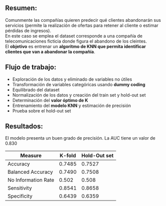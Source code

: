 ## Resumen:  
Comunmente las compañías quieren predecir qué clientes abandonarán sus servicios (permite la realización de ofertas para retener al cliente o estimar pérdidas de ingresos).  
En este caso se emplea el dataset corresponde a una compañía de telecomunicaciones ficticia donde figura el abandono de los cleintes.  
El **objetivo** es entrenar un **algoritmo de KNN que permita identificar clientes que van a abandonar la compañía**.  

## Flujo de trabajo:  

  * Exploración de los datos y eliminado de variables no útiles  
  * Transformación de variables categóricas usando **dummy coding**  
  * Equilibrado del dataset   
  * Normalización de los datos y creación del train set y hold-out set  
  * Determinación del **valor óptimo de K**   
  * Entrenamiento del **modelo KNN** y estimación de precisión   
  * Prueba sobre el hold-out set   

## Resultados:  

El modelo presenta un buen grado de precisión. La AUC tiene un valor de 0.830    

Measure  | K-fold  | Hold-Out set |
----------|--------|-----------|
Accuracy  | 0.7485 |  0.7527   |
Balanced Accuracy | 0.7490  | 0.7508  |  
No Information Rate | 0.502  | 0.508  |  
Sensitivity | 0.8541  | 0.8658  | 
Specificity | 0.6439  | 0.6359  | 
